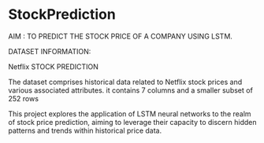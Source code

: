 # StockPrediction

AIM : TO PREDICT THE STOCK PRICE OF A COMPANY USING LSTM.

DATASET INFORMATION:

Netflix STOCK PREDICTION

The dataset comprises historical data related to Netflix stock prices and various associated attributes. it contains 7 columns and a smaller subset of 252 rows


This project explores the application of LSTM neural networks to the realm of stock price prediction, aiming to leverage their capacity to discern hidden patterns and trends within historical price data. 
